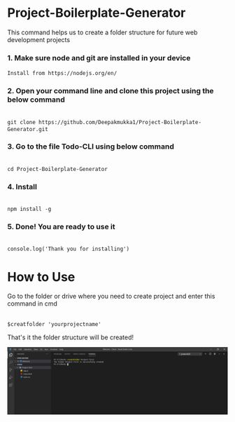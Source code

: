 # Project-Boilerplate-Generator

This command helps us to create a folder structure for future web development projects

### 1. Make sure node and git are installed in your device

```
Install from https://nodejs.org/en/

```

### 2. Open your command line and clone this project using the below command

```

git clone https://github.com/Deepakmukka1/Project-Boilerplate-Generator.git

```

### 3. Go to the file Todo-CLI using below command

```

cd Project-Boilerplate-Generator

```

### 4. Install

```

npm install -g

```

### 5. Done! You are ready to use it

```

console.log('Thank you for installing')

```

# How to Use

Go to the folder or drive where you need to create project and enter this command in cmd


```

$creatfolder 'yourprojectname'

```
That's it the folder structure will be created!

![](https://github.com/Deepakmukka1/Project-Boilerplate-Generator/blob/main/Banner%20Image.PNG)







